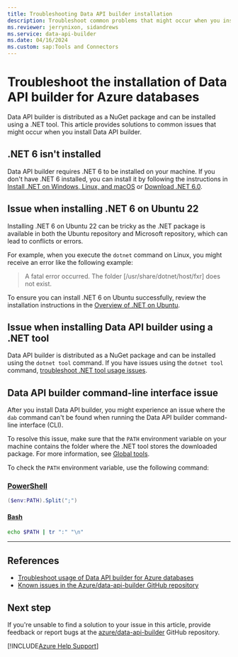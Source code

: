 ```yaml
---
title: Troubleshooting Data API builder installation
description: Troubleshoot common problems that might occur when you install the Data API builder for Azure databases.
ms.reviewer: jerrynixon, sidandrews
ms.service: data-api-builder
ms.date: 04/16/2024
ms.custom: sap:Tools and Connectors
---
```

# Troubleshoot the installation of Data API builder for Azure databases

Data API builder is distributed as a NuGet package and can be installed using a .NET tool. This article provides solutions to common issues that might occur when you install Data API builder.

## .NET 6 isn't installed

Data API builder requires .NET 6 to be installed on your machine. If you don't have .NET 6 installed, you can install it by following the instructions in [Install .NET on Windows, Linux, and macOS](/dotnet/core/install/) or [Download .NET 6.0](https://dotnet.microsoft.com/download/dotnet/6.0).

## Issue when installing .NET 6 on Ubuntu 22

Installing .NET 6 on Ubuntu 22 can be tricky as the .NET package is available in both the Ubuntu repository and Microsoft repository, which can lead to conflicts or errors.

For example, when you execute the `dotnet` command on Linux, you might receive an error like the following example:

> A fatal error occurred. The folder [/usr/share/dotnet/host/fxr] does not exist.

To ensure you can install .NET 6 on Ubuntu successfully, review the installation instructions in the [Overview of .NET on Ubuntu](/dotnet/core/install/linux-ubuntu#im-using-ubuntu-2204-or-later-and-i-only-need-net).

## Issue when installing Data API builder using a .NET tool

Data API builder is distributed as a NuGet package and can be installed using the `dotnet tool` command. If you have issues using the `dotnet tool` command, [troubleshoot .NET tool usage issues](/dotnet/core/tools/troubleshoot-usage-issues).

## Data API builder command-line interface issue

After you install Data API builder, you might experience an issue where the `dab` command can't be found when running the Data API builder command-line interface (CLI).

To resolve this issue, make sure that the `PATH` environment variable on your machine contains the folder where the .NET tool stores the downloaded package. For more information, see [Global tools](/dotnet/core/tools/troubleshoot-usage-issues#global-tools).

To check the `PATH` environment variable, use the following command:

### [PowerShell](#tab/powershell)

```powershell
($env:PATH).Split(";")
```

#### [Bash](#tab/bash)

```bash
echo $PATH | tr ":" "\n"
```

---

## References

- [Troubleshoot usage of Data API builder for Azure databases](usage.md)
- [Known issues in the Azure/data-api-builder GitHub repository](https://github.com/azure/data-api-builder/labels/known-issue)

## Next step

If you're unsable to find a solution to your issue in this article, provide feedback or report bugs at the [azure/data-api-builder](https://github.com/azure/data-api-builder/discussions) GitHub repository.

[!INCLUDE[Azure Help Support](../../includes/azure-help-support.md)]
